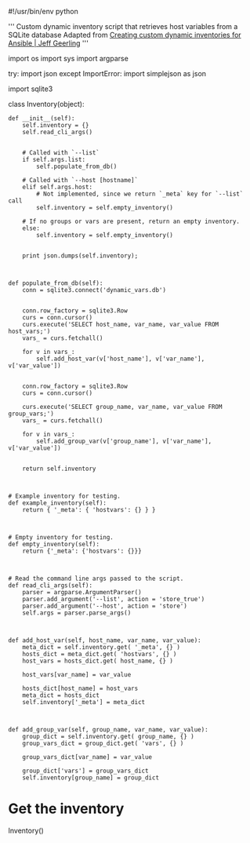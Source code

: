 #!/usr/bin/env python

'''
Custom dynamic inventory script that retrieves host variables from a SQLite database
Adapted from [Creating custom dynamic inventories for Ansible | Jeff Geerling](http://www.jeffgeerling.com/blog/creating-custom-dynamic-inventories-ansible)
'''

import os
import sys
import argparse

try:
    import json
except ImportError:
    import simplejson as json

import sqlite3





class Inventory(object):

    def __init__(self):
        self.inventory = {}
        self.read_cli_args()


        # Called with `--list`
        if self.args.list:
            self.populate_from_db()

        # Called with `--host [hostname]`
        elif self.args.host:
            # Not implemented, since we return `_meta` key for `--list` call
            self.inventory = self.empty_inventory()

        # If no groups or vars are present, return an empty inventory.
        else:
            self.inventory = self.empty_inventory()


        print json.dumps(self.inventory);



    def populate_from_db(self):
        conn = sqlite3.connect('dynamic_vars.db')


        conn.row_factory = sqlite3.Row
        curs = conn.cursor()
        curs.execute('SELECT host_name, var_name, var_value FROM host_vars;')
        vars_ = curs.fetchall()

        for v in vars_:
            self.add_host_var(v['host_name'], v['var_name'], v['var_value'])


        conn.row_factory = sqlite3.Row
        curs = conn.cursor()

        curs.execute('SELECT group_name, var_name, var_value FROM group_vars;')
        vars_ = curs.fetchall()

        for v in vars_:
            self.add_group_var(v['group_name'], v['var_name'], v['var_value'])


        return self.inventory



    # Example inventory for testing.
    def example_inventory(self):
        return { '_meta': { 'hostvars': {} } }



    # Empty inventory for testing.
    def empty_inventory(self):
        return {'_meta': {'hostvars': {}}}



    # Read the command line args passed to the script.
    def read_cli_args(self):
        parser = argparse.ArgumentParser()
        parser.add_argument('--list', action = 'store_true')
        parser.add_argument('--host', action = 'store')
        self.args = parser.parse_args()



    def add_host_var(self, host_name, var_name, var_value):
        meta_dict = self.inventory.get( '_meta', {} )
        hosts_dict = meta_dict.get( 'hostvars', {} )
        host_vars = hosts_dict.get( host_name, {} )

        host_vars[var_name] = var_value

        hosts_dict[host_name] = host_vars
        meta_dict = hosts_dict
        self.inventory['_meta'] = meta_dict



    def add_group_var(self, group_name, var_name, var_value):
        group_dict = self.inventory.get( group_name, {} )
        group_vars_dict = group_dict.get( 'vars', {} )

        group_vars_dict[var_name] = var_value

        group_dict['vars'] = group_vars_dict
        self.inventory[group_name] = group_dict




# Get the inventory
Inventory()
